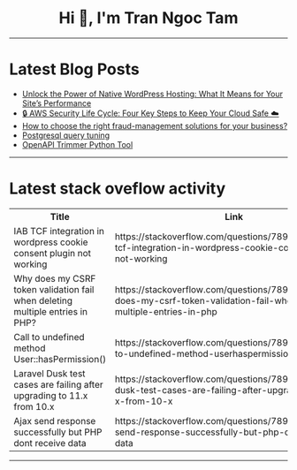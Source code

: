 <h1 align="center">Hi 👋, I'm Tran Ngoc Tam</h1>

---

# Latest Blog Posts 
<!-- BLOG-POST-LIST:START -->
- [Unlock the Power of Native WordPress Hosting: What It Means for Your Site’s Performance](https://dev.to/wewphosting/unlock-the-power-of-native-wordpress-hosting-what-it-means-for-your-sites-performance-4079)
- [🔒 AWS Security Life Cycle: Four Key Steps to Keep Your Cloud Safe ☁️](https://dev.to/noorscript/aws-security-life-cycle-four-key-steps-to-keep-your-cloud-safe-4441)
- [How to choose the right fraud-management solutions for your business?](https://dev.to/shield_/how-to-choose-the-right-fraud-management-solutions-for-your-business-jol)
- [Postgresql query tuning](https://dev.to/suresh_selvaraj_8c2a820d6/postgresql-query-tuning-pek)
- [OpenAPI Trimmer Python Tool](https://dev.to/idachev/openapi-trimmer-python-tool-49j4)
<!-- BLOG-POST-LIST:END -->

---

# Latest stack oveflow activity
<table>
  <tr><th>Title</th><th>Link</th></tr>
  <!-- STACKOVERFLOW:START --><tr><td>IAB TCF integration in wordpress cookie consent plugin not working</td><td>https://stackoverflow.com/questions/78905298/iab-tcf-integration-in-wordpress-cookie-consent-plugin-not-working</td></tr><tr><td>Why does my CSRF token validation fail when deleting multiple entries in PHP?</td><td>https://stackoverflow.com/questions/78905265/why-does-my-csrf-token-validation-fail-when-deleting-multiple-entries-in-php</td></tr><tr><td>Call to undefined method User::hasPermission&lpar;&rpar;</td><td>https://stackoverflow.com/questions/78905187/call-to-undefined-method-userhaspermission</td></tr><tr><td>Laravel Dusk test cases are failing after upgrading to 11.x from 10.x</td><td>https://stackoverflow.com/questions/78904924/laravel-dusk-test-cases-are-failing-after-upgrading-to-11-x-from-10-x</td></tr><tr><td>Ajax send response successfully but PHP dont receive data</td><td>https://stackoverflow.com/questions/78904749/ajax-send-response-successfully-but-php-dont-receive-data</td></tr><!-- STACKOVERFLOW:END -->
</table>

---


